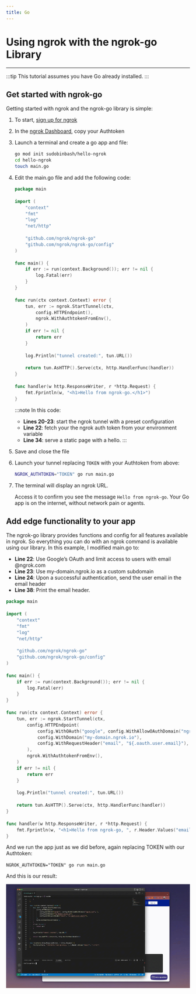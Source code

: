 ```yaml
---
title: Go
---
```


# Using ngrok with the ngrok-go Library
------------

:::tip
This tutorial assumes you have Go already installed.
:::

## Get started with ngrok-go

Getting started with ngrok and the ngrok-go library is simple: 

1. To start, [sign up for ngrok](/signup)
1. In the [ngrok Dashboard](https://dashboard.ngrok.com), copy your Authtoken
1. Launch a terminal and create a go app and file:

    ```bash
    go mod init sudobinbash/hello-ngrok
    cd hello-ngrok
    touch main.go
    ```

1. Edit the main.go file and add the following code:

    ```go
    package main

    import (
        "context"
        "fmt"
        "log"
        "net/http"

        "github.com/ngrok/ngrok-go"
        "github.com/ngrok/ngrok-go/config"
    )

    func main() {
        if err := run(context.Background()); err != nil {
            log.Fatal(err)
        }
    }

    func run(ctx context.Context) error {
        tun, err := ngrok.StartTunnel(ctx,
            config.HTTPEndpoint(),
            ngrok.WithAuthtokenFromEnv(),
        )
        if err != nil {
            return err
        }

        log.Println("tunnel created:", tun.URL())

        return tun.AsHTTP().Serve(ctx, http.HandlerFunc(handler))
    }

    func handler(w http.ResponseWriter, r *http.Request) {
        fmt.Fprintln(w, "<h1>Hello from ngrok-go.</h1>")
    }
    ```

    :::note In this code:
    - **Lines 20-23**: start the ngrok tunnel with a preset configuration 
    - **Line 22**: fetch your the ngrok auth token from your environment variable
    - **Line 34**: serve a static page with a hello.
    :::

1. Save and close the file
1. Launch your tunnel replacing `TOKEN` with your Authtoken from above:

    ```bash
    NGROK_AUTHTOKEN="TOKEN" go run main.go
    ```

1. The terminal will display an ngrok URL. 
    
    Access it to confirm you see the message `Hello from ngrok-go`.
    Your Go app is on the internet, without network pain or agents.

## Add edge functionality to your app

The ngrok-go library provides functions and config for all features available in ngrok. So everything you can do with an ngrok command is available using our library. In this example, I modified main.go to:

- **Line 22**: Use Google’s  OAuth and limit access to users with email @ngrok.com 
- **Line 23**: Use my-domain.ngrok.io as a custom subdomain
- **Line 24**: Upon a successful authentication, send the user email in the email header
- **Line 38**: Print the email header.

```go
package main

import (
	"context"
	"fmt"
	"log"
	"net/http"

	"github.com/ngrok/ngrok-go"
	"github.com/ngrok/ngrok-go/config"
)

func main() {
	if err := run(context.Background()); err != nil {
		log.Fatal(err)
	}
}

func run(ctx context.Context) error {
	tun, err := ngrok.StartTunnel(ctx,
		config.HTTPEndpoint(
			config.WithOAuth("google", config.WithAllowOAuthDomain("ngrok.com"), ),
			config.WithDomain("my-domain.ngrok.io"),
			config.WithRequestHeader("email", "${.oauth.user.email}"),
		),
		ngrok.WithAuthtokenFromEnv(),
	)
	if err != nil {
		return err
	}

	log.Println("tunnel created:", tun.URL())

	return tun.AsHTTP().Serve(ctx, http.HandlerFunc(handler))
}

func handler(w http.ResponseWriter, r *http.Request) {
	fmt.Fprintln(w, "<h1>Hello from ngrok-go, ", r.Header.Values("email"), ".</h1>")
}
```

And we run the app just as we did before, again replacing TOKEN with our Authtoken:

`NGROK_AUTHTOKEN="TOKEN" go run main.go`

And this is our result:

![ngrok go in action](/img/howto/ngrok-go/ngrok-go-small.gif)